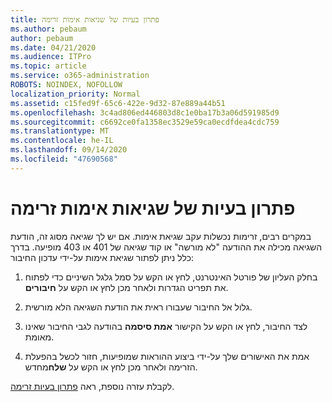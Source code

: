 ```yaml
---
title: פתרון בעיות של שגיאות אימות זרימה
ms.author: pebaum
author: pebaum
ms.date: 04/21/2020
ms.audience: ITPro
ms.topic: article
ms.service: o365-administration
ROBOTS: NOINDEX, NOFOLLOW
localization_priority: Normal
ms.assetid: c15fed9f-65c6-422e-9d32-87e889a44b51
ms.openlocfilehash: 3c4ad806ed446803d8c1e0ba17b3a06d591985d9
ms.sourcegitcommit: c6692ce0fa1358ec3529e59ca0ecdfdea4cdc759
ms.translationtype: MT
ms.contentlocale: he-IL
ms.lasthandoff: 09/14/2020
ms.locfileid: "47690568"
---
```

# <a name="troubleshoot-flow-authentication-errors"></a>פתרון בעיות של שגיאות אימות זרימה

במקרים רבים, זרימות נכשלות עקב שגיאת אימות. אם יש לך שגיאה מסוג זה, הודעת השגיאה מכילה את ההודעה "לא מורשה" או קוד שגיאה של 401 או 403 מופיעה. בדרך כלל ניתן לפתור שגיאת אימות על-ידי עדכון החיבור:
  
1. בחלק העליון של פורטל האינטרנט, לחץ או הקש על סמל גלגל השיניים כדי לפתוח את תפריט הגדרות ולאחר מכן לחץ או הקש על **חיבורים**.
    
2. גלול אל החיבור שעבורו ראית את הודעת השגיאה הלא מורשית.
    
3. לצד החיבור, לחץ או הקש על הקישור **אמת סיסמה** בהודעה לגבי החיבור שאינו מאומת. 
    
4. אמת את האישורים שלך על-ידי ביצוע ההוראות שמופיעות, חזור לכשל בהפעלת הזרימה ולאחר מכן לחץ או הקש על **שלח**מחדש.
    
לקבלת עזרה נוספת, ראה [פתרון בעיות זרימה](https://go.microsoft.com/fwlink/?linkid=872110).
  

